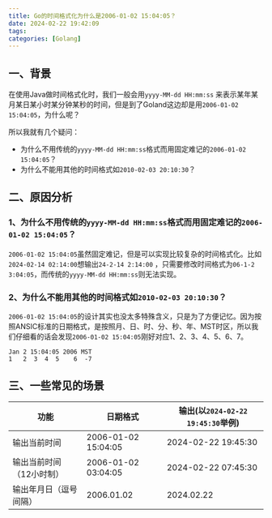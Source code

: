 ```yaml
---
title: Go的时间格式化为什么是2006-01-02 15:04:05？
date: 2024-02-22 19:42:09
tags:
categories: [Golang]
---
```


## 一、背景
在使用Java做时间格式化时，我们一般会用`yyyy-MM-dd HH:mm:ss`
来表示某年某月某日某小时某分钟某秒的时间，但是到了Goland这边却是用`2006-01-02 15:04:05`，为什么呢？

所以我就有几个疑问：
* 为什么不用传统的`yyyy-MM-dd HH:mm:ss`格式而用固定难记的`2006-01-02 15:04:05`？
* 为什么不能用其他的时间格式如`2010-02-03 20:10:30`？

## 二、原因分析
### 1、为什么不用传统的`yyyy-MM-dd HH:mm:ss`格式而用固定难记的`2006-01-02 15:04:05`？
`2006-01-02 15:04:05`虽然固定难记，但是可以实现比较复杂的时间格式化。比如`2024-02-14 02:14:00`想输出`24-2-14 2:14:00`
，只需要修改时间格式为`06-1-2 3:04:05`，而传统的`yyyy-MM-dd HH:mm:ss`则无法实现。

### 2、为什么不能用其他的时间格式如`2010-02-03 20:10:30`？
`2006-01-02 15:04:05`的设计其实也没太多特殊含义，只是为了方便记忆。因为按照ANSIC标准的日期格式，是按照月、日、时、分、秒、年、MST时区，所以我们仔细看的话会发现`2006-01-02 15:04:05`刚好对应1、2、3、4、5、6、7。
```
Jan 2 15:04:05 2006 MST
1   2  3  4  5    6  -7
```

## 三、一些常见的场景
| 功能            | 日期格式                | 输出(以`2024-02-22 19:45:30`举例) |
|---------------|---------------------|------------------------------|
| 输出当前时间        | 2006-01-02 15:04:05 | 2024-02-22 19:45:30          |
| 输出当前时间（12小时制） | 2006-01-02 03:04:05 | 2024-02-22 07:45:30          |
| 输出年月日（逗号间隔）   | 2006.01.02          | 2024.02.22                   |